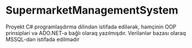 # SupermarketManagementSystem
Proyekt C# programlaşdırma dilindən istifadə edilərək, həmçinin OOP prinsipləri və ADO.NET-ə bağlı olaraq yazılmışdır. Verilənlər bazası olaraq MSSQL-dən istifadə edilmədir
